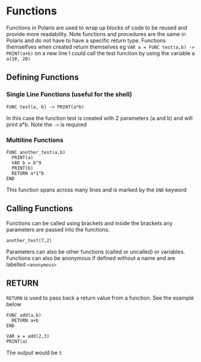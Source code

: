 # Functions

Functions in Polaris are used to wrap up blocks of code to be reused and provide more readability. Note functions and procedures are the same in Polaris and do not have to have a specific return type. Functions themselfves when created return themselves eg `VAR a = FUNC test(a,b) -> PRINT(a+b)` on a new line I could call the test function by using the variable a `a(10, 20)`

## Defining Functions
### Single Line Functions (useful for the shell)
```
FUNC test(a, b) -> PRINT(a*b)
```
In this case the function test is created with 2 parameters (a and b) and will print a*b. Note the `->` is required
### Multiline Functions
```
FUNC another_test(a,b)
  PRINT(a)
  VAR b = b^9
  PRINT(b)
  RETURN a*1^b
END
```
This function spans across many lines and is marked by the `END` keyword

## Calling Functions

Functions can be called using brackets and inside the brackets any parameters are passed into the functions.
```
another_test(7,2)
```
Parameters can also be other functions (called or uncalled) or variables. Functions can also be anonymous if defined without a name and are labelled `<anonymous>` 

## RETURN
`RETURN` is used to pass back a return value from a function. See the example below
```
FUNC add(a,b)
  RETURN a+b
END

VAR a = add(2,3)
PRINT(a)
```
The output would be `5`
